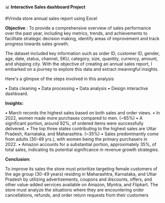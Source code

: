 📊 **Interactive Sales dashboard Project**
       
 #Vrinda store annual sales report using Excel


**Objective** : To provide a comprehensive overview of sales performance over the past year, including key metrics, trends, and achievements to facilitate strategic decision making, identify areas of improvement and track progress towards sales growth.     

The dataset included key information such as order ID, customer ID, gender, age, date, status, channel, SKU, category, size, quantity, currency, amount, and shipping city. With the objective of creating an annual sales report, I embarked on a journey to explore this data and extract meaningful insights.

Here's a glimpse of the steps involved in this analysis

•	Data cleaning
•	Data processing
•	Data analysis
•	Design interactive dashboard.

**Insights:**

•	March records the highest sales based on both sales and order views.
•	In 2022, women made more purchases compared to men. (~65%)
•	A significant portion, around 92%, of ordered items were successfully delivered.
•	The top three states contributing to the highest sales are Uttar Pradesh, Karnataka, and Maharashtra. (~35%)
•	Sales predominantly come from adults (30-49 yrs.), with women being the primary purchasers in 2022.
•	Amazon accounts for a substantial portion, approximately 35%, of total sales, indicating its potential significance in revenue growth strategies.

**Conclusion:**

To improve its sales the store must prioritize targeting female customers of the age group (30-49 years) residing in Maharashtra, Karnataka, and Uttar Pradesh by utilizing advertisements, coupons and discounts, offers, and other value-added services available on Amazon, Myntra, and Flipkart. The store must analyze the situations where they are encountering order cancellations, refunds, and order return requests from their customers



   

